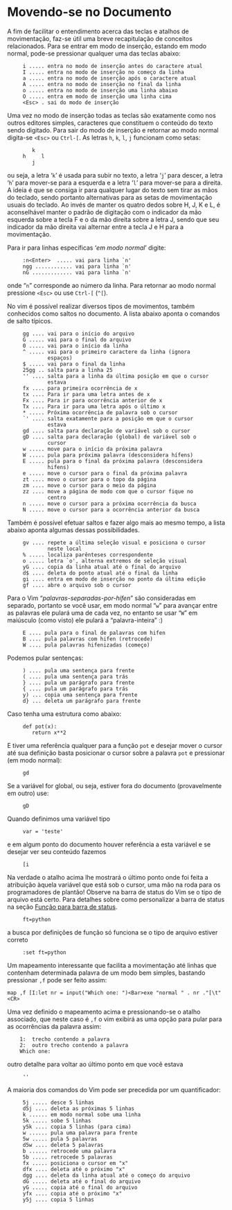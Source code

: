 Movendo-se no Documento
=======================

A fim de facilitar o entendimento acerca das teclas e atalhos de
movimentação, faz-se útil uma breve recapitulação de conceitos
relacionados. Para se entrar em modo de inserção, estando em modo
normal, pode-se pressionar qualquer uma das teclas abaixo:

         i ..... entra no modo de inserção antes do caractere atual
         I ..... entra no modo de inserção no começo da linha
         a ..... entra no modo de inserção após o caractere atual
         A ..... entra no modo de inserção no final da linha
         o ..... entra no modo de inserção uma linha abaixo
         O ..... entra em modo de inserção uma linha cima
         <Esc> . sai do modo de inserção

Uma vez no modo de inserção todas as teclas são exatamente como nos
outros editores simples, caracteres que constituem o conteúdo do texto
sendo digitado. Para sair do modo de inserção e retornar ao modo normal
digita-se `<Esc>` ou `Ctrl-[`. As letras `h`, `k`,
`l`, `j` funcionam como setas:

            k
         h     l
            j

ou seja, a letra ‘`k`’ é usada para subir no texto, a letra
‘`j`’ para descer, a letra ‘`h`’ para mover-se
para a esquerda e a letra ‘`l`’ para mover-se para a direita.
A ideia é que se consiga ir para qualquer lugar do texto sem tirar as
mãos do teclado, sendo portanto alternativas para as setas de
movimentação usuais do teclado. Ao invés de manter os quatro dedos sobre
H, J, K e L, é aconselhável manter o padrão de digitação com o indicador
da mão esquerda sobre a tecla F e o da mão direita sobre a letra J,
sendo que seu indicador da mão direita vai alternar entre a tecla J e H
para a movimentação.

Para ir para linhas específicas ‘*em modo normal*’ digite:

         :n<Enter>  ..... vai para linha `n'
         ngg ............ vai para linha `n'
         nG ............. vai para linha `n'

onde “`n`” corresponde ao número da linha. Para retornar ao modo normal
pressione `<Esc>` ou use `Ctrl-[` (`^[`).

No vim é possível realizar diversos tipos de movimentos, também
conhecidos como saltos no documento. A lista abaixo aponta o comandos de
salto típicos.

         gg .... vai para o início do arquivo
         G ..... vai para o final do arquivo
         0 ..... vai para o início da linha
         ^ ..... vai para o primeiro caractere da linha (ignora
                 espaços)
         $ ..... vai para o final da linha
         25gg .. salta para a linha 25
         '' .... salta para a linha da última posição em que o cursor
                 estava
         fx .... para primeira ocorrência de x
         tx .... Para ir para uma letra antes de x
         Fx .... Para ir para ocorrência anterior de x
         Tx .... Para ir para uma letra após o último x
         * ..... Próxima ocorrência de palavra sob o cursor
         `' .... salta exatamente para a posição em que o cursor
                 estava
         gd .... salta para declaração de variável sob o cursor
         gD .... salta para declaração (global) de variável sob o
                 cursor
         w ..... move para o início da próxima palavra
         W ..... pula para próxima palavra (desconsidera hífens)
         E ..... pula para o final da próxima palavra (desconsidera
                 hifens)
         e ..... move o cursor para o final da próxima palavra
         zt .... movo o cursor para o topo da página
         zm .... move o cursor para o meio da página
         zz .... move a página de modo com que o cursor fique no
                 centro
         n ..... move o cursor para a próxima ocorrência da busca
         N ..... move o cursor para a ocorrência anterior da busca

Também é possível efetuar saltos e fazer algo mais ao mesmo tempo, a
lista abaixo aponta algumas dessas possibilidades.

         gv .... repete a última seleção visual e posiciona o cursor
                 neste local
         % ..... localiza parênteses correspondente
         o ..... letra `o', alterna extremos de seleção visual
         yG .... copia da linha atual até o final do arquivo
         d$ .... deleta do ponto atual até o final da linha
         gi .... entra em modo de inserção no ponto da última edição
         gf .... abre o arquivo sob o cursor

Para o Vim “*palavras-separadas-por-hífen*”
são consideradas em separado, portanto se você usar, em modo normal
“`w`” para avançar entre as palavras ele pulará uma de cada vez, no
entanto se usar “`W`” em maiúsculo (como visto) ele pulará a
“palavra-inteira” :)

         E .... pula para o final de palavras com hifen
         B .... pula palavras com hifen (retrocede)
         W .... pula palavras hifenizadas (começo)

Podemos pular sentenças:

         ) .... pula uma sentença para frente
         ( .... pula uma sentença para trás
         } .... pula um parágrafo para frente
         { .... pula um parágrafo para trás
         y) ... copia uma sentença para frente
         d} ... deleta um parágrafo para frente

Caso tenha uma estrutura como abaixo:

         def pot(x):
            return x**2

E tiver uma referência qualquer para a função `pot` e desejar mover o
cursor até sua definição basta posicionar o cursor sobre a palavra `pot`
e pressionar (em modo normal):

         gd

Se a variável for global, ou seja, estiver fora do documento
(provavelmente em outro) use:

         gD

Quando definimos uma variável tipo

         var = 'teste'

e em algum ponto do documento houver referência a esta variável e se
desejar ver seu conteúdo fazemos

         [i

Na verdade o atalho acima lhe mostrará o último ponto onde foi feita a
atribuição àquela variável que está sob o cursor, uma mão na roda para
os programadores de plantão! Observe na barra de status do Vim se o tipo
de arquivo está certo. Para detalhes sobre como personalizar a
barra de status na seção [Função para barra de status]().

         ft=python

a busca por definições de função só funciona se o tipo de arquivo
estiver correto

         :set ft=python

Um mapeamento interessante que facilita a movimentação até linhas que
contenham determinada palavra de um modo bem simples, bastando
pressionar `,f` pode ser feito assim:

    map ,f [I:let nr = input("Which one: ")<Bar>exe "normal " . nr ."[\t"<CR>

Uma vez definido o mapeamento acima e pressionando-se o atalho
associado, que neste caso é `,f` o vim exibirá as uma opção para pular
para as ocorrências da palavra assim:

        1:  trecho contendo a palavra
        2:  outro trecho contendo a palavra
        Which one:

outro detalhe para voltar ao último ponto em que você estava

         ''

A maioria dos comandos do Vim pode ser precedida por um quantificador:

         5j ..... desce 5 linhas
         d5j .... deleta as próximas 5 linhas
         k ...... em modo normal sobe uma linha
         5k ..... sobe 5 linhas
         y5k .... copia 5 linhas (para cima)
         w ...... pula uma palavra para frente
         5w ..... pula 5 palavras
         d5w .... deleta 5 palavras
         b ...... retrocede uma palavra
         5b ..... retrocede 5 palavras
         fx ..... posiciona o cursor em "x"
         dfx .... deleta até o próximo "x"
         dgg .... deleta da linha atual até o começo do arquivo
         dG ..... deleta até o final do arquivo
         yG ..... copia até o final do arquivo
         yfx .... copia até o próximo "x"
         y5j .... copia 5 linhas
